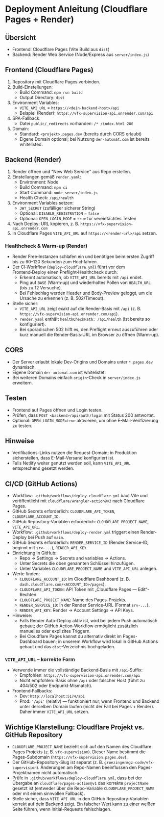 # Deployment Anleitung (Cloudflare Pages + Render)

## Übersicht
- Frontend: Cloudflare Pages (Vite Build aus `dist`)
- Backend: Render Web Service (Node/Express aus `server/index.js`)

## Frontend (Cloudflare Pages)
1. Repository mit Cloudflare Pages verbinden.
2. Build-Einstellungen:
   - Build Command: `npm run build`
   - Output Directory: `dist`
3. Environment Variables:
   - `VITE_API_URL` = `https://<dein-backend-host>/api`
   - Beispiel (Render): `https://vfx-supervision-api.onrender.com/api`
4. SPA-Fallback:
   - Datei `public/_redirects` vorhanden: `/* /index.html 200`
5. Domain:
   - Standard: `<projekt>.pages.dev` (bereits durch CORS erlaubt)
   - Eigene Domain optional; bei Nutzung `der-automat.com` ist bereits whitelisted.

## Backend (Render)
1. Render öffnen und "New Web Service" aus Repo erstellen.
2. Einstellungen gemäß `render.yaml`:
   - Environment: Node
   - Build Command: `npm ci`
   - Start Command: `node server/index.js`
   - Health Check: `/api/health`
3. Environment Variables setzen:
   - `JWT_SECRET` (zufälliger sicherer String)
   - Optional: `DISABLE_REGISTRATION` = `false`
   - Optional: `OPEN_LOGIN_MODE` = `true` für vereinfachtes Testen
4. Nach Deploy: URL kopieren, z. B. `https://vfx-supervision-api.onrender.com`
5. In Cloudflare Pages `VITE_API_URL` auf `https://<render-url>/api` setzen.

### Healthcheck & Warm‑up (Render)
- Render Free‑Instanzen schlafen ein und benötigen beim ersten Zugriff bis zu 60–120 Sekunden zum Hochfahren.
- Der CI‑Workflow (`deploy-cloudflare.yml`) führt vor dem Frontend‑Deploy einen Preflight‑Healthcheck durch:
  - Erkennt automatisch, ob `VITE_API_URL` bereits mit `/api` endet.
  - Ping auf `BASE` (Warm‑up) und wiederholtes Pollen von `HEALTH_URL` (bis zu 12 Versuche).
  - Bei Fehlschlag werden Header und Body‑Preview geloggt, um die Ursache zu erkennen (z. B. 502/Timeout).
- Stelle sicher:
  - `VITE_API_URL` zeigt exakt auf die Render‑Basis mit `/api` (z. B. `https://vfx-supervision-api.onrender.com/api`).
  - `render.yaml` enthält `healthCheckPath: /api/health` (ist bereits so konfiguriert).
  - Bei sporadischen 502 hilft es, den Preflight erneut auszuführen oder kurz manuell die Render‑Basis‑URL im Browser zu öffnen (Warm‑up).

## CORS
- Der Server erlaubt lokale Dev-Origins und Domains unter `*.pages.dev` dynamisch.
- Eigene Domain `der-automat.com` ist whitelistet.
- Bei weiteren Domains einfach `origin`-Check in `server/index.js` erweitern.

## Testen
- Frontend auf Pages öffnen und Login testen.
- Prüfen, dass `POST <backend>/api/auth/login` mit Status 200 antwortet.
- Optional: `OPEN_LOGIN_MODE=true` aktivieren, um ohne E-Mail-Verifizierung zu testen.

## Hinweise
- Verifikations-Links nutzen die Request-Domain; in Produktion sicherstellen, dass E-Mail-Versand konfiguriert ist.
- Falls Netlify weiter genutzt werden soll, kann `VITE_API_URL` entsprechend gesetzt werden.

## CI/CD (GitHub Actions)
- Workflow: `.github/workflows/deploy-cloudflare.yml` baut Vite und veröffentlicht mit `cloudflare/wrangler-action@v3` nach Cloudflare Pages.
- GitHub Secrets erforderlich: `CLOUDFLARE_API_TOKEN`, `CLOUDFLARE_ACCOUNT_ID`.
- GitHub Repository-Variablen erforderlich: `CLOUDFLARE_PROJECT_NAME`, `VITE_API_URL`.
- Workflow: `.github/workflows/deploy-render.yml` triggert einen Render-Deploy bei Push auf `main`.
- GitHub Secrets erforderlich: `RENDER_SERVICE_ID` (Render Service-ID, beginnt mit `srv-...`), `RENDER_API_KEY`.
- Einrichtung in GitHub:
  - Repo → Settings → Secrets and variables → Actions.
  - Unter Secrets die oben genannten Schlüssel hinzufügen.
  - Unter Variables `CLOUDFLARE_PROJECT_NAME` und `VITE_API_URL` anlegen.
- Werte finden:
  - `CLOUDFLARE_ACCOUNT_ID`: im Cloudflare Dashboard (z. B. `dash.cloudflare.com/<ACCOUNT_ID>/pages`).
  - `CLOUDFLARE_API_TOKEN`: API Token mit „Cloudflare Pages — Edit“-Rechten.
  - `CLOUDFLARE_PROJECT_NAME`: Name des Pages-Projekts.
  - `RENDER_SERVICE_ID`: in der Render Service-URL (Format `srv-...`).
  - `RENDER_API_KEY`: Render → Account Settings → API Keys.
- Hinweise:
  - Falls Render Auto-Deploy aktiv ist, wird bei jedem Push automatisch gebaut; der GitHub Action-Workflow ermöglicht zusätzlich manuelles oder explizites Triggern.
  - Bei Cloudflare Pages kannst du alternativ direkt im Pages-Dashboard bauen; in unserem Workflow wird lokal in GitHub Actions gebaut und das `dist`-Verzeichnis hochgeladen.

### `VITE_API_URL` – korrekte Form
- Verwende immer die vollständige Backend‑Basis mit `/api`‑Suffix:
  - Empfohlen: `https://vfx-supervision-api.onrender.com/api`
  - Nicht empfohlen: Basis ohne `/api` oder falscher Host (führt zu 404/502 oder Endpunkt‑Mismatch).
- Frontend‑Fallbacks:
  - Dev: `http://localhost:5174/api`
  - Prod: `'/api'` (relativ) — funktioniert nur, wenn Frontend und Backend unter derselben Domain laufen (nicht der Fall bei Pages + Render). Daher immer `VITE_API_URL` setzen.

## Wichtige Klarstellung: Cloudflare Projekt vs. GitHub Repository
- `CLOUDFLARE_PROJECT_NAME` bezieht sich auf den Namen des Cloudflare Pages Projekts (z. B. `vfx-supervision`). Dieser Name bestimmt die Pages-Subdomain (`https://vfx-supervision.pages.dev`).
- Der GitHub-Repository-Slug ist separat (z. B. `groezingermgz-code/vfx-supervision`). Änderungen am Repo-Namen beeinflussen den Pages-Projektnamen nicht automatisch.
- Prüfe in `.github/workflows/deploy-cloudflare.yml`, dass bei der Übergabe an `cloudflare/pages-action@v1` das korrekte `projectName` gesetzt ist (entweder über die Repo-Variable `CLOUDFLARE_PROJECT_NAME` oder mit einem sinnvollen Fallback).
- Stelle sicher, dass `VITE_API_URL` in den GitHub Repository-Variablen korrekt auf dein Backend zeigt. Ein falscher Wert kann zu einer weißen Seite führen, wenn Initial-Requests fehlschlagen.